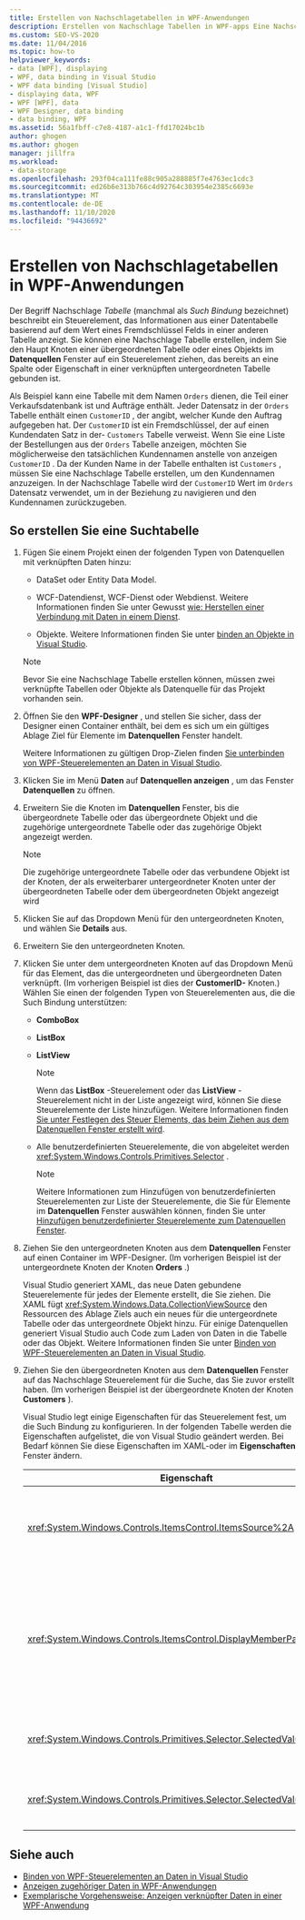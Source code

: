 ```yaml
---
title: Erstellen von Nachschlagetabellen in WPF-Anwendungen
description: Erstellen von Nachschlage Tabellen in WPF-apps Eine Nachschlage Tabelle ist ein Steuerelement, das Informationen aus einer Datentabelle anhand eines Fremdschlüssel-Feldwerts in einer anderen Tabelle anzeigt.
ms.custom: SEO-VS-2020
ms.date: 11/04/2016
ms.topic: how-to
helpviewer_keywords:
- data [WPF], displaying
- WPF, data binding in Visual Studio
- WPF data binding [Visual Studio]
- displaying data, WPF
- WPF [WPF], data
- WPF Designer, data binding
- data binding, WPF
ms.assetid: 56a1fbff-c7e8-4187-a1c1-ffd17024bc1b
author: ghogen
ms.author: ghogen
manager: jillfra
ms.workload:
- data-storage
ms.openlocfilehash: 293f04ca111fe88c905a288885f7e4763ec1cdc3
ms.sourcegitcommit: ed26b6e313b766c4d92764c303954e2385c6693e
ms.translationtype: MT
ms.contentlocale: de-DE
ms.lasthandoff: 11/10/2020
ms.locfileid: "94436692"
---
```

# <a name="create-lookup-tables-in-wpf-applications"></a>Erstellen von Nachschlagetabellen in WPF-Anwendungen

Der Begriff Nachschlage *Tabelle* (manchmal als *Such Bindung* bezeichnet) beschreibt ein Steuerelement, das Informationen aus einer Datentabelle basierend auf dem Wert eines Fremdschlüssel Felds in einer anderen Tabelle anzeigt. Sie können eine Nachschlage Tabelle erstellen, indem Sie den Haupt Knoten einer übergeordneten Tabelle oder eines Objekts im **Datenquellen** Fenster auf ein Steuerelement ziehen, das bereits an eine Spalte oder Eigenschaft in einer verknüpften untergeordneten Tabelle gebunden ist.

Als Beispiel kann eine Tabelle mit dem Namen `Orders` dienen, die Teil einer Verkaufsdatenbank ist und Aufträge enthält. Jeder Datensatz in der `Orders` Tabelle enthält einen `CustomerID` , der angibt, welcher Kunde den Auftrag aufgegeben hat. Der `CustomerID` ist ein Fremdschlüssel, der auf einen Kundendaten Satz in der- `Customers` Tabelle verweist. Wenn Sie eine Liste der Bestellungen aus der `Orders` Tabelle anzeigen, möchten Sie möglicherweise den tatsächlichen Kundennamen anstelle von anzeigen `CustomerID` . Da der Kunden Name in der Tabelle enthalten ist `Customers` , müssen Sie eine Nachschlage Tabelle erstellen, um den Kundennamen anzuzeigen. In der Nachschlage Tabelle wird der `CustomerID` Wert im `Orders` Datensatz verwendet, um in der Beziehung zu navigieren und den Kundennamen zurückzugeben.

## <a name="to-create-a-lookup-table"></a>So erstellen Sie eine Suchtabelle

1. Fügen Sie einem Projekt einen der folgenden Typen von Datenquellen mit verknüpften Daten hinzu:

    - DataSet oder Entity Data Model.

    - WCF-Datendienst, WCF-Dienst oder Webdienst. Weitere Informationen finden Sie unter Gewusst [wie: Herstellen einer Verbindung mit Daten in einem Dienst](../data-tools/how-to-connect-to-data-in-a-service.md).

    - Objekte. Weitere Informationen finden Sie unter [binden an Objekte in Visual Studio](bind-objects-in-visual-studio.md).

    > [!NOTE]
    > Bevor Sie eine Nachschlage Tabelle erstellen können, müssen zwei verknüpfte Tabellen oder Objekte als Datenquelle für das Projekt vorhanden sein.

2. Öffnen Sie den **WPF-Designer** , und stellen Sie sicher, dass der Designer einen Container enthält, bei dem es sich um ein gültiges Ablage Ziel für Elemente im **Datenquellen** Fenster handelt.

     Weitere Informationen zu gültigen Drop-Zielen finden [Sie unterbinden von WPF-Steuerelementen an Daten in Visual Studio](../data-tools/bind-wpf-controls-to-data-in-visual-studio.md).

3. Klicken Sie im Menü **Daten** auf **Datenquellen anzeigen** , um das Fenster **Datenquellen** zu öffnen.

4. Erweitern Sie die Knoten im **Datenquellen** Fenster, bis die übergeordnete Tabelle oder das übergeordnete Objekt und die zugehörige untergeordnete Tabelle oder das zugehörige Objekt angezeigt werden.

    > [!NOTE]
    > Die zugehörige untergeordnete Tabelle oder das verbundene Objekt ist der Knoten, der als erweiterbarer untergeordneter Knoten unter der übergeordneten Tabelle oder dem übergeordneten Objekt angezeigt wird

5. Klicken Sie auf das Dropdown Menü für den untergeordneten Knoten, und wählen Sie **Details** aus.

6. Erweitern Sie den untergeordneten Knoten.

7. Klicken Sie unter dem untergeordneten Knoten auf das Dropdown Menü für das Element, das die untergeordneten und übergeordneten Daten verknüpft. (Im vorherigen Beispiel ist dies der **CustomerID-** Knoten.) Wählen Sie einen der folgenden Typen von Steuerelementen aus, die die Such Bindung unterstützen:

    - **ComboBox**

    - **ListBox**

    - **ListView**

        > [!NOTE]
        > Wenn das **ListBox** -Steuerelement oder das **ListView** -Steuerelement nicht in der Liste angezeigt wird, können Sie diese Steuerelemente der Liste hinzufügen. Weitere Informationen finden [Sie unter Festlegen des Steuer Elements, das beim Ziehen aus dem Datenquellen Fenster erstellt wird](../data-tools/set-the-control-to-be-created-when-dragging-from-the-data-sources-window.md).

    - Alle benutzerdefinierten Steuerelemente, die von abgeleitet werden <xref:System.Windows.Controls.Primitives.Selector> .

        > [!NOTE]
        > Weitere Informationen zum Hinzufügen von benutzerdefinierten Steuerelementen zur Liste der Steuerelemente, die Sie für Elemente im **Datenquellen** Fenster auswählen können, finden Sie unter [Hinzufügen benutzerdefinierter Steuerelemente zum Datenquellen Fenster](../data-tools/add-custom-controls-to-the-data-sources-window.md).

8. Ziehen Sie den untergeordneten Knoten aus dem **Datenquellen** Fenster auf einen Container im WPF-Designer. (Im vorherigen Beispiel ist der untergeordnete Knoten der Knoten **Orders** .)

     Visual Studio generiert XAML, das neue Daten gebundene Steuerelemente für jedes der Elemente erstellt, die Sie ziehen. Die XAML fügt <xref:System.Windows.Data.CollectionViewSource> den Ressourcen des Ablage Ziels auch ein neues für die untergeordnete Tabelle oder das untergeordnete Objekt hinzu. Für einige Datenquellen generiert Visual Studio auch Code zum Laden von Daten in die Tabelle oder das Objekt. Weitere Informationen finden Sie unter [Binden von WPF-Steuerelementen an Daten in Visual Studio](../data-tools/bind-wpf-controls-to-data-in-visual-studio.md).

9. Ziehen Sie den übergeordneten Knoten aus dem **Datenquellen** Fenster auf das Nachschlage Steuerelement für die Suche, das Sie zuvor erstellt haben. (Im vorherigen Beispiel ist der übergeordnete Knoten der Knoten **Customers** ).

     Visual Studio legt einige Eigenschaften für das Steuerelement fest, um die Such Bindung zu konfigurieren. In der folgenden Tabelle werden die Eigenschaften aufgelistet, die von Visual Studio geändert werden. Bei Bedarf können Sie diese Eigenschaften im XAML-oder im **Eigenschaften** Fenster ändern.

    |Eigenschaft|Erklärung der Einstellung|
    |--------------| - |
    |<xref:System.Windows.Controls.ItemsControl.ItemsSource%2A>|Diese Eigenschaft gibt die Auflistung oder Bindung an, die verwendet wird, um die im Steuerelement angezeigten Daten zu erhalten. Visual Studio legt diese Eigenschaft <xref:System.Windows.Data.CollectionViewSource> für die übergeordneten Daten, die Sie in das Steuerelement gezogen haben, auf fest.|
    |<xref:System.Windows.Controls.ItemsControl.DisplayMemberPath%2A>|Diese Eigenschaft gibt den Pfad des Datenelements an, das im-Steuerelement angezeigt wird. Visual Studio legt diese Eigenschaft auf die erste Spalte oder Eigenschaft in den übergeordneten Daten fest, und zwar nach dem Primärschlüssel, der einen Zeichen folgen-Datentyp aufweist.<br /><br /> Wenn Sie eine andere Spalte oder Eigenschaft in den übergeordneten Daten anzeigen möchten, ändern Sie diese Eigenschaft in den Pfad einer anderen Eigenschaft.|
    |<xref:System.Windows.Controls.Primitives.Selector.SelectedValue%2A>|Visual Studio bindet diese Eigenschaft an die Spalte oder Eigenschaft der untergeordneten Daten, die Sie in den Designer gezogen haben. Dies ist der Fremdschlüssel für die übergeordneten Daten.|
    |<xref:System.Windows.Controls.Primitives.Selector.SelectedValuePath%2A>|Diese Eigenschaft wird von Visual Studio auf den Pfad der Spalte oder Eigenschaft der untergeordneten Daten festgelegt, die den Fremdschlüssel zu den übergeordneten Daten ist.|

## <a name="see-also"></a>Siehe auch

- [Binden von WPF-Steuerelementen an Daten in Visual Studio](../data-tools/bind-wpf-controls-to-data-in-visual-studio.md)
- [Anzeigen zugehöriger Daten in WPF-Anwendungen](../data-tools/display-related-data-in-wpf-applications.md)
- [Exemplarische Vorgehensweise: Anzeigen verknüpfter Daten in einer WPF-Anwendung](../data-tools/display-related-data-in-wpf-applications.md)
